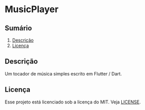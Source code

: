 # MusicPlayer

## Sumário
1. [Descrição](#descrição)
2. [Licença](#licença)

## Descrição
Um tocador de música simples escrito em Flutter / Dart.

## Licença
Esse projeto está licenciado sob a licença do MIT. Veja [LICENSE](./LICENSE).